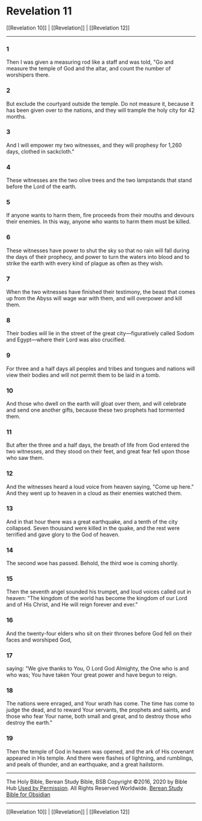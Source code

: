 # Revelation 11

[[Revelation 10]] | [[Revelation]] | [[Revelation 12]]

---

### 1
Then I was given a measuring rod like a staff and was told, "Go and measure the temple of God and the altar, and count the number of worshipers there.

### 2
But exclude the courtyard outside the temple. Do not measure it, because it has been given over to the nations, and they will trample the holy city for 42 months.

### 3
And I will empower my two witnesses, and they will prophesy for 1,260 days, clothed in sackcloth."

### 4
These witnesses are the two olive trees and the two lampstands that stand before the Lord of the earth.

### 5
If anyone wants to harm them, fire proceeds from their mouths and devours their enemies. In this way, anyone who wants to harm them must be killed.

### 6
These witnesses have power to shut the sky so that no rain will fall during the days of their prophecy, and power to turn the waters into blood and to strike the earth with every kind of plague as often as they wish.

### 7
When the two witnesses have finished their testimony, the beast that comes up from the Abyss will wage war with them, and will overpower and kill them.

### 8
Their bodies will lie in the street of the great city—figuratively called Sodom and Egypt—where their Lord was also crucified.

### 9
For three and a half days all peoples and tribes and tongues and nations will view their bodies and will not permit them to be laid in a tomb.

### 10
And those who dwell on the earth will gloat over them, and will celebrate and send one another gifts, because these two prophets had tormented them.

### 11
But after the three and a half days, the breath of life from God entered the two witnesses, and they stood on their feet, and great fear fell upon those who saw them.

### 12
And the witnesses heard a loud voice from heaven saying, "Come up here." And they went up to heaven in a cloud as their enemies watched them.

### 13
And in that hour there was a great earthquake, and a tenth of the city collapsed. Seven thousand were killed in the quake, and the rest were terrified and gave glory to the God of heaven.

### 14
The second woe has passed. Behold, the third woe is coming shortly.

### 15
Then the seventh angel sounded his trumpet, and loud voices called out in heaven: "The kingdom of the world has become the kingdom of our Lord and of His Christ, and He will reign forever and ever."

### 16
And the twenty-four elders who sit on their thrones before God fell on their faces and worshiped God,

### 17
saying: "We give thanks to You, O Lord God Almighty, the One who is and who was; You have taken Your great power and have begun to reign.

### 18
The nations were enraged, and Your wrath has come. The time has come to judge the dead, and to reward Your servants, the prophets and saints, and those who fear Your name, both small and great, and to destroy those who destroy the earth."

### 19
Then the temple of God in heaven was opened, and the ark of His covenant appeared in His temple. And there were flashes of lightning, and rumblings, and peals of thunder, and an earthquake, and a great hailstorm.

---

The Holy Bible, Berean Study Bible, BSB
Copyright ©2016, 2020 by Bible Hub
[Used by Permission](https://berean.bible/terms.htm). All Rights Reserved Worldwide.
[Berean Study Bible for Obsidian](https://github.com/gapmiss/berean-study-bible-for-obsidian)

---

[[Revelation 10]] | [[Revelation]] | [[Revelation 12]]

